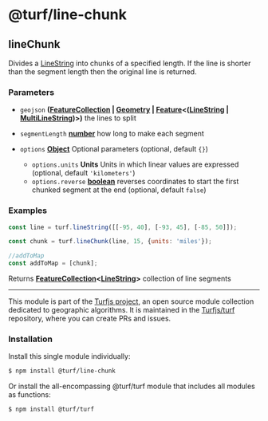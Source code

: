 # @turf/line-chunk

<!-- Generated by documentation.js. Update this documentation by updating the source code. -->

## lineChunk

Divides a [LineString][1] into chunks of a specified length.
If the line is shorter than the segment length then the original line is returned.

### Parameters

*   `geojson` **([FeatureCollection][2] | [Geometry][3] | [Feature][4]<([LineString][1] | [MultiLineString][5])>)** the lines to split
*   `segmentLength` **[number][6]** how long to make each segment
*   `options` **[Object][7]** Optional parameters (optional, default `{}`)

    *   `options.units` **Units** Units in which linear values are expressed (optional, default `'kilometers'`)
    *   `options.reverse` **[boolean][8]** reverses coordinates to start the first chunked segment at the end (optional, default `false`)

### Examples

```javascript
const line = turf.lineString([[-95, 40], [-93, 45], [-85, 50]]);

const chunk = turf.lineChunk(line, 15, {units: 'miles'});

//addToMap
const addToMap = [chunk];
```

Returns **[FeatureCollection][2]<[LineString][1]>** collection of line segments

[1]: https://tools.ietf.org/html/rfc7946#section-3.1.4

[2]: https://tools.ietf.org/html/rfc7946#section-3.3

[3]: https://tools.ietf.org/html/rfc7946#section-3.1

[4]: https://tools.ietf.org/html/rfc7946#section-3.2

[5]: https://tools.ietf.org/html/rfc7946#section-3.1.5

[6]: https://developer.mozilla.org/docs/Web/JavaScript/Reference/Global_Objects/Number

[7]: https://developer.mozilla.org/docs/Web/JavaScript/Reference/Global_Objects/Object

[8]: https://developer.mozilla.org/docs/Web/JavaScript/Reference/Global_Objects/Boolean

<!-- This file is automatically generated. Please don't edit it directly. If you find an error, edit the source file of the module in question (likely index.js or index.ts), and re-run "yarn docs" from the root of the turf project. -->

---

This module is part of the [Turfjs project](https://turfjs.org/), an open source module collection dedicated to geographic algorithms. It is maintained in the [Turfjs/turf](https://github.com/Turfjs/turf) repository, where you can create PRs and issues.

### Installation

Install this single module individually:

```sh
$ npm install @turf/line-chunk
```

Or install the all-encompassing @turf/turf module that includes all modules as functions:

```sh
$ npm install @turf/turf
```
